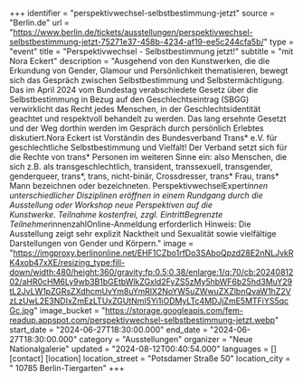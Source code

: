 +++
identifier = "perspektivwechsel-selbstbestimmung-jetzt"
source = "Berlin.de"
url = "https://www.berlin.de/tickets/ausstellungen/perspektivwechsel-selbstbestimmung-jetzt-75271e37-458b-4234-af19-ee5c244cfa5b/"
type = "event"
title = "Perspektivwechsel - Selbstbestimmung jetzt!"
subtitle = "mit Nora Eckert"
description = "Ausgehend von den Kunstwerken, die die Erkundung von Gender, Glamour und Persönlichkeit thematisieren, bewegt sich das Gespräch zwischen Selbstbestimmung und Selbstermächtigung. Das im April 2024 vom Bundestag verabschiedete Gesetz über die Selbstbestimmung in Bezug auf den Geschlechtseintrag (SBGG) verwirklicht das Recht jedes Menschen, in der Geschlechtsidentität geachtet und respektvoll behandelt zu werden. Das lang ersehnte Gesetzt und der Weg dorthin werden im Gespräch durch persönlich Erlebtes diskutiert.Nora Eckert ist Vorständin des Bundesverband Trans* e.V. für geschlechtliche Selbstbestimmung und Vielfalt! Der Verband setzt sich für die Rechte von trans* Personen im weiteren Sinne ein: also Menschen, die sich z.B. als transgeschlechtlich, transident, transsexuell, transgender, genderqueer, trans*, trans, nicht-binär, Crossdresser, trans* Frau, trans* Mann bezeichnen oder bezeichneten. PerspektivwechselExpert*innen unterschiedlicher Disziplinen eröffnen in einem Rundgang durch die Ausstellung oder Workshop neue Perspektiven auf die Kunstwerke. Teilnahme kostenfrei, zzgl. EintrittBegrenzte Teilnehmer*innenzahlOnline-Anmeldung erforderlich Hinweis: Die Ausstellung zeigt sehr explizit Nacktheit und Sexualität sowie vielfältige Darstellungen von Gender und Körpern."
image = "https://imgproxy.berlinonline.net/EHF1CZbo1rfDo3SAboQpzd28E2nNLJvkRK4xob47xXE/resizing_type:fill-down/width:480/height:360/gravity:fp:0.5:0.38/enlarge:1/q:70/cb:2024081202/aHR0cHM6Ly9wb3B1bGEtbWlkZGxld2FyZS5zMy5hbWF6b25hd3MuY29tL2JvLW1pZGRsZXdhcmUvYm8uYmRlX2NoYW5uZWwuZXZlbnQvaW1hZ2VzLzUwL2E3NDIxZmEzLTUxZGUtNmI5Yi1iODMyLTc4MDJjZmE5MTFiYS5qcGc.jpg"
image_bucket = "https://storage.googleapis.com/fem-readup.appspot.com/perspektivwechsel-selbstbestimmung-jetzt.webp"
start_date = "2024-06-27T18:30:00.000"
end_date = "2024-06-27T18:30:00.000"
category = "Ausstellungen"
organizer = "Neue Nationalgalerie"
updated = "2024-08-12T00:40:54.000"
languages = []
[contact]
[location]
location_street = "Potsdamer Straße 50"
location_city = " 10785 Berlin-Tiergarten"
+++